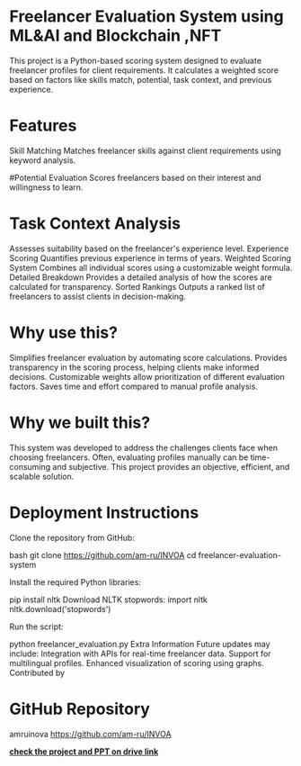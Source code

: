 # Freelancer Evaluation System using ML&AI and Blockchain ,NFT
This project is a Python-based scoring system designed to evaluate freelancer profiles for client requirements. It calculates a weighted score based on factors like skills match, potential, task context, and previous experience.

# Features
Skill Matching
Matches freelancer skills against client requirements using keyword analysis.

#Potential Evaluation
Scores freelancers based on their interest and willingness to learn.

# Task Context Analysis
Assesses suitability based on the freelancer's experience level.
Experience Scoring
Quantifies previous experience in terms of years.
Weighted Scoring System
Combines all individual scores using a customizable weight formula.
Detailed Breakdown
Provides a detailed analysis of how the scores are calculated for transparency.
Sorted Rankings
Outputs a ranked list of freelancers to assist clients in decision-making.

# Why use this?
Simplifies freelancer evaluation by automating score calculations.
Provides transparency in the scoring process, helping clients make informed decisions.
Customizable weights allow prioritization of different evaluation factors.
Saves time and effort compared to manual profile analysis.

# Why we built this?
This system was developed to address the challenges clients face when choosing freelancers. Often, evaluating profiles manually can be time-consuming and subjective. This project provides an objective, efficient, and scalable solution.

# Deployment Instructions
Clone the repository from GitHub:

bash
git clone <https://github.com/am-ru/INVOA>
cd freelancer-evaluation-system

Install the required Python libraries:

pip install nltk
Download NLTK stopwords:
import nltk
nltk.download('stopwords')

Run the script:

python freelancer_evaluation.py
Extra Information
Future updates may include:
Integration with APIs for real-time freelancer data.
Support for multilingual profiles.
Enhanced visualization of scoring using graphs.
Contributed by

# GitHub Repository
amruinova
https://github.com/am-ru/INVOA

**[check the project and PPT on drive link](https://drive.google.com/drive/folders/1g9HVf6xwHISNa2owvqE_Ek44LvWQKvp6?usp=drive_link)**

